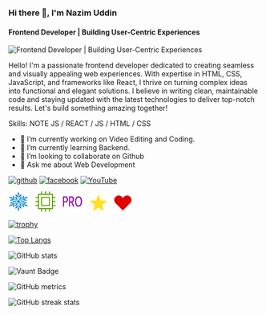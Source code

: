 ### Hi there 👋, I'm Nazim Uddin
#### Frontend Developer | Building User-Centric Experiences
![Frontend Developer | Building User-Centric Experiences](https://i.ibb.co.com/j6J9z6S/Whats-App-Image-2025-01-04-at-09-19-43-8608a710.jpg)

Hello! I'm a passionate frontend developer dedicated to creating seamless and visually appealing web experiences. With expertise in HTML, CSS, JavaScript, and frameworks like React, I thrive on turning complex ideas into functional and elegant solutions. I believe in writing clean, maintainable code and staying updated with the latest technologies to deliver top-notch results. Let's build something amazing together!

Skills: NOTE JS / REACT / JS / HTML / CSS

- 🔭 I’m currently working on Video Editing and Coding. 
- 🌱 I’m currently learning Backend. 
- 👯 I’m looking to collaborate on Github 
- 💬 Ask me about Web Development 


[<img src='https://cdn.jsdelivr.net/npm/simple-icons@3.0.1/icons/github.svg' alt='github' height='40'>](https://github.com/https://github.com/Nazim1247)  [<img src='https://cdn.jsdelivr.net/npm/simple-icons@3.0.1/icons/facebook.svg' alt='facebook' height='40'>](https://www.facebook.com/https://www.facebook.com/share/1BPK8VijLn/)  [<img src='https://cdn.jsdelivr.net/npm/simple-icons@3.0.1/icons/youtube.svg' alt='YouTube' height='40'>](https://www.youtube.com/channel/https://youtube.com/@najimuddin-cv5eb?si=muFnCh-RxYEQ2ub5)  

<a href='https://archiveprogram.github.com/'><img src='https://raw.githubusercontent.com/acervenky/animated-github-badges/master/assets/acbadge.gif' width='40' height='40'></a> <a href='https://docs.github.com/en/developers'><img src='https://raw.githubusercontent.com/acervenky/animated-github-badges/master/assets/devbadge.gif' width='40' height='40'></a> <a href='https://github.com/pricing'><img src='https://raw.githubusercontent.com/acervenky/animated-github-badges/master/assets/pro.gif' width='40' height='40'></a> <a href='https://stars.github.com/'><img src='https://raw.githubusercontent.com/acervenky/animated-github-badges/master/assets/starbadge.gif' width='35' height='35'></a> <a href='https://docs.github.com/en/github/supporting-the-open-source-community-with-github-sponsors'><img src='https://raw.githubusercontent.com/acervenky/animated-github-badges/master/assets/sponsorbadge.gif' width='35' height='35'></a> 

[![trophy](https://github-profile-trophy.vercel.app/?username=https://github.com/Nazim1247)](https://github.com/ryo-ma/github-profile-trophy)

[![Top Langs](https://github-readme-stats.vercel.app/api/top-langs/?username=https://github.com/Nazim1247)](https://github.com/anuraghazra/github-readme-stats)

![GitHub stats](https://github-readme-stats.vercel.app/api?username=https://github.com/Nazim1247&show_icons=true&count_private=true)  

![Vaunt Badge](https://api.vaunt.dev/v1/github/entities/https://github.com/Nazim1247/contributions?format=svg&private=true)  

![GitHub metrics](https://metrics.lecoq.io/https://github.com/Nazim1247)  

![GitHub streak stats](https://streak-stats.demolab.com/?user=https://github.com/Nazim1247)  

